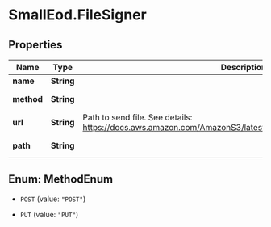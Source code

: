 # SmallEod.FileSigner

## Properties

Name | Type | Description | Notes
------------ | ------------- | ------------- | -------------
**name** | **String** |  | 
**method** | **String** |  | [optional] [readonly] 
**url** | **String** | Path to send file. See details: https://docs.aws.amazon.com/AmazonS3/latest/dev/PresignedUrlUploadObject.html | [optional] [readonly] 
**path** | **String** |  | [optional] [readonly] 



## Enum: MethodEnum


* `POST` (value: `"POST"`)

* `PUT` (value: `"PUT"`)




